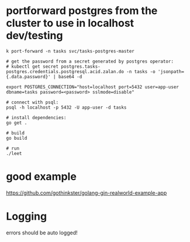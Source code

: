 # portforward postgres from the cluster to use in localhost dev/testing
```
k port-forward -n tasks svc/tasks-postgres-master

# get the password from a secret generated by postgres operator:
# kubectl get secret postgres.tasks-postgres.credentials.postgresql.acid.zalan.do -n tasks -o 'jsonpath={.data.password}' | base64 -d

export POSTGRES_CONNECTION="host=localhost port=5432 user=app-user dbname=tasks password=<password> sslmode=disable"

# connect with psql:
psql -h localhost -p 5432 -U app-user -d tasks

# install dependencies:
go get .

# build
go build

# run
./leet
```

# good example
https://github.com/gothinkster/golang-gin-realworld-example-app

# Logging
errors should be auto logged!
